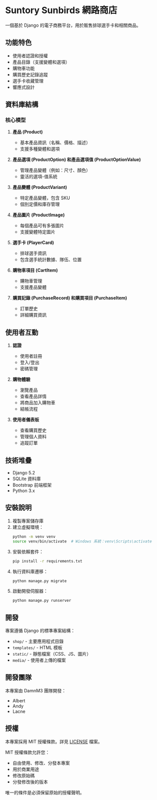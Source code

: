 # Suntory Sunbirds 網路商店

一個基於 Django 的電子商務平台，用於販售排球選手卡和相關商品。

## 功能特色

- 使用者認證和授權
- 產品目錄（支援變體和選項）
- 購物車功能
- 購買歷史記錄追蹤
- 選手卡收藏管理
- 響應式設計

## 資料庫結構

### 核心模型

1. **產品 (Product)**
   - 基本產品資訊（名稱、價格、描述）
   - 支援多種變體和選項

2. **產品選項 (ProductOption) 和產品選項值 (ProductOptionValue)**
   - 管理產品變體（例如：尺寸、顏色）
   - 靈活的選項-值系統

3. **產品變體 (ProductVariant)**
   - 特定產品變體，包含 SKU
   - 個別定價和庫存管理

4. **產品圖片 (ProductImage)**
   - 每個產品可有多張圖片
   - 支援變體特定圖片

5. **選手卡 (PlayerCard)**
   - 排球選手資訊
   - 包含選手統計數據、隊伍、位置

6. **購物車項目 (CartItem)**
   - 購物車管理
   - 支援產品變體

7. **購買記錄 (PurchaseRecord) 和購買項目 (PurchaseItem)**
   - 訂單歷史
   - 詳細購買資訊

## 使用者互動

1. **認證**
   - 使用者註冊
   - 登入/登出
   - 密碼管理

2. **購物體驗**
   - 瀏覽產品
   - 查看產品詳情
   - 將商品加入購物車
   - 結帳流程

3. **使用者儀表板**
   - 查看購買歷史
   - 管理個人資料
   - 追蹤訂單

## 技術堆疊

- Django 5.2
- SQLite 資料庫
- Bootstrap 前端框架
- Python 3.x

## 安裝說明

1. 複製專案儲存庫
2. 建立虛擬環境：
   ```bash
   python -m venv venv
   source venv/bin/activate  # Windows 系統：venv\Scripts\activate
   ```
3. 安裝依賴套件：
   ```bash
   pip install -r requirements.txt
   ```
4. 執行資料庫遷移：
   ```bash
   python manage.py migrate
   ```
5. 啟動開發伺服器：
   ```bash
   python manage.py runserver
   ```

## 開發

專案遵循 Django 的標準專案結構：
- `shop/` - 主要應用程式目錄
- `templates/` - HTML 模板
- `static/` - 靜態檔案（CSS、JS、圖片）
- `media/` - 使用者上傳的檔案

## 開發團隊

本專案由 DamnM3 團隊開發：
- Albert
- Andy
- Lacne

## 授權

本專案採用 MIT 授權條款。詳見 [LICENSE](LICENSE) 檔案。

MIT 授權條款允許您：
- 自由使用、修改、分發本專案
- 用於商業用途
- 修改原始碼
- 分發修改後的版本

唯一的條件是必須保留原始的授權聲明。 